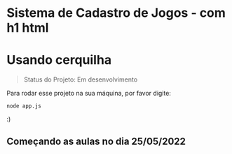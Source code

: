 <h1>Sistema de Cadastro de Jogos - com h1 html</h1>

# Usando cerquilha

> Status do Projeto: Em desenvolvimento

Para rodar esse projeto na sua máquina, por favor digite:

```
node app.js
```


:)

<h2>Começando as aulas no dia 25/05/2022</h2>
